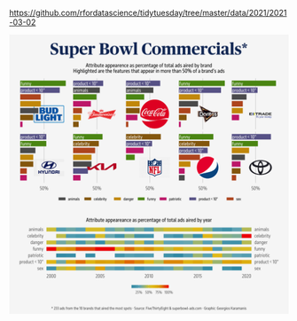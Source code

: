 https://github.com/rfordatascience/tidytuesday/tree/master/data/2021/2021-03-02

![](plots/superbowl-ads.png)
